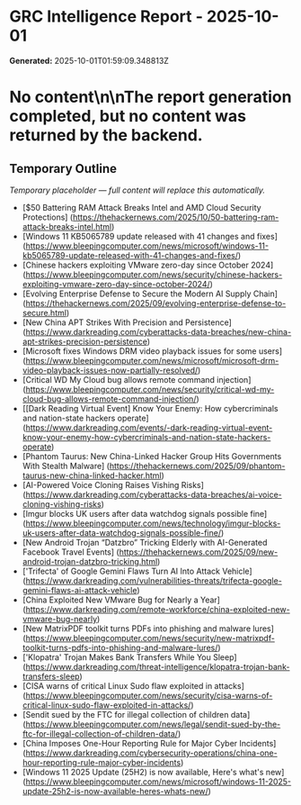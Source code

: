 # GRC Intelligence Report - 2025-10-01
**Generated:** 2025-10-01T01:59:09.348813Z
# No content\n\nThe report generation completed, but no content was returned by the backend.

## Temporary Outline
_Temporary placeholder — full content will replace this automatically._
- [$50 Battering RAM Attack Breaks Intel and AMD Cloud Security Protections] (https://thehackernews.com/2025/10/50-battering-ram-attack-breaks-intel.html)
- [Windows 11 KB5065789 update released with 41 changes and fixes] (https://www.bleepingcomputer.com/news/microsoft/windows-11-kb5065789-update-released-with-41-changes-and-fixes/)
- [Chinese hackers exploiting VMware zero-day since October 2024] (https://www.bleepingcomputer.com/news/security/chinese-hackers-exploiting-vmware-zero-day-since-october-2024/)
- [Evolving Enterprise Defense to Secure the Modern AI Supply Chain] (https://thehackernews.com/2025/09/evolving-enterprise-defense-to-secure.html)
- [New China APT Strikes With Precision and Persistence] (https://www.darkreading.com/cyberattacks-data-breaches/new-china-apt-strikes-precision-persistence)
- [Microsoft fixes Windows DRM video playback issues for some users] (https://www.bleepingcomputer.com/news/microsoft/microsoft-drm-video-playback-issues-now-partially-resolved/)
- [Critical WD My Cloud bug allows remote command injection] (https://www.bleepingcomputer.com/news/security/critical-wd-my-cloud-bug-allows-remote-command-injection/)
- [[Dark Reading Virtual Event] Know Your Enemy: How cybercriminals and nation-state hackers operate] (https://www.darkreading.com/events/-dark-reading-virtual-event-know-your-enemy-how-cybercriminals-and-nation-state-hackers-operate)
- [Phantom Taurus: New China-Linked Hacker Group Hits Governments With Stealth Malware] (https://thehackernews.com/2025/09/phantom-taurus-new-china-linked-hacker.html)
- [AI-Powered Voice Cloning Raises Vishing Risks] (https://www.darkreading.com/cyberattacks-data-breaches/ai-voice-cloning-vishing-risks)
- [Imgur blocks UK users after data watchdog signals possible fine] (https://www.bleepingcomputer.com/news/technology/imgur-blocks-uk-users-after-data-watchdog-signals-possible-fine/)
- [New Android Trojan “Datzbro” Tricking Elderly with AI-Generated Facebook Travel Events] (https://thehackernews.com/2025/09/new-android-trojan-datzbro-tricking.html)
- ['Trifecta' of Google Gemini Flaws Turn AI Into Attack Vehicle] (https://www.darkreading.com/vulnerabilities-threats/trifecta-google-gemini-flaws-ai-attack-vehicle)
- [China Exploited New VMware Bug for Nearly a Year] (https://www.darkreading.com/remote-workforce/china-exploited-new-vmware-bug-nearly)
- [New MatrixPDF toolkit turns PDFs into phishing and malware lures] (https://www.bleepingcomputer.com/news/security/new-matrixpdf-toolkit-turns-pdfs-into-phishing-and-malware-lures/)
- ['Klopatra' Trojan Makes Bank Transfers While You Sleep] (https://www.darkreading.com/threat-intelligence/klopatra-trojan-bank-transfers-sleep)
- [CISA warns of critical Linux Sudo flaw exploited in attacks] (https://www.bleepingcomputer.com/news/security/cisa-warns-of-critical-linux-sudo-flaw-exploited-in-attacks/)
- [Sendit sued by the FTC for illegal collection of children data] (https://www.bleepingcomputer.com/news/legal/sendit-sued-by-the-ftc-for-illegal-collection-of-children-data/)
- [China Imposes One-Hour Reporting Rule for Major Cyber Incidents] (https://www.darkreading.com/cybersecurity-operations/china-one-hour-reporting-rule-major-cyber-incidents)
- [Windows 11 2025 Update (25H2) is now available, Here's what's new] (https://www.bleepingcomputer.com/news/microsoft/windows-11-2025-update-25h2-is-now-available-heres-whats-new/)
